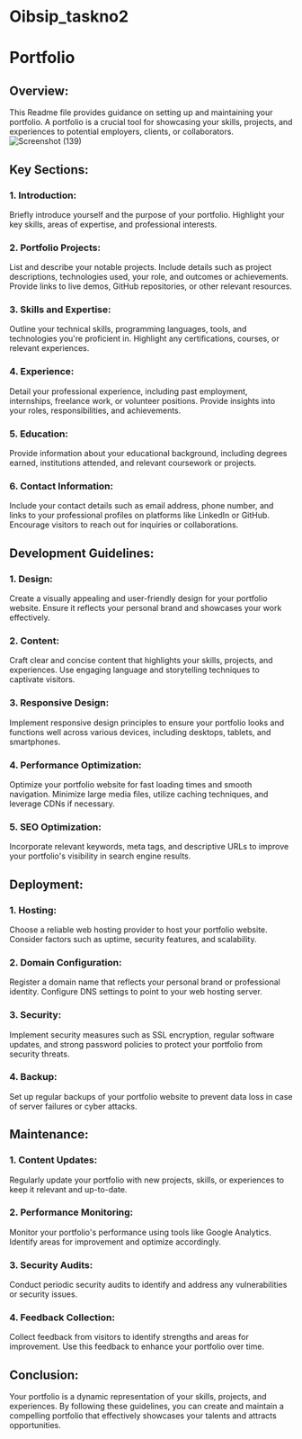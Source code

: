 # Oibsip_taskno2
# Portfolio 

## Overview:
This Readme file provides guidance on setting up and maintaining your portfolio. A portfolio is a crucial tool for showcasing your skills, projects, and experiences to potential employers, clients, or collaborators.
![Screenshot (139)](https://github.com/AnjanaChekuri7/Oibsip_taskno2/assets/156013144/ad3f61ce-538a-4316-a8af-5529cad67f8b)

## Key Sections:

### 1. Introduction:
Briefly introduce yourself and the purpose of your portfolio. Highlight your key skills, areas of expertise, and professional interests.

### 2. Portfolio Projects:
List and describe your notable projects. Include details such as project descriptions, technologies used, your role, and outcomes or achievements. Provide links to live demos, GitHub repositories, or other relevant resources.

### 3. Skills and Expertise:
Outline your technical skills, programming languages, tools, and technologies you're proficient in. Highlight any certifications, courses, or relevant experiences.

### 4. Experience:
Detail your professional experience, including past employment, internships, freelance work, or volunteer positions. Provide insights into your roles, responsibilities, and achievements.

### 5. Education:
Provide information about your educational background, including degrees earned, institutions attended, and relevant coursework or projects.

### 6. Contact Information:
Include your contact details such as email address, phone number, and links to your professional profiles on platforms like LinkedIn or GitHub. Encourage visitors to reach out for inquiries or collaborations.

## Development Guidelines:

### 1. Design:
Create a visually appealing and user-friendly design for your portfolio website. Ensure it reflects your personal brand and showcases your work effectively.

### 2. Content:
Craft clear and concise content that highlights your skills, projects, and experiences. Use engaging language and storytelling techniques to captivate visitors.

### 3. Responsive Design:
Implement responsive design principles to ensure your portfolio looks and functions well across various devices, including desktops, tablets, and smartphones.

### 4. Performance Optimization:
Optimize your portfolio website for fast loading times and smooth navigation. Minimize large media files, utilize caching techniques, and leverage CDNs if necessary.

### 5. SEO Optimization:
Incorporate relevant keywords, meta tags, and descriptive URLs to improve your portfolio's visibility in search engine results.

## Deployment:

### 1. Hosting:
Choose a reliable web hosting provider to host your portfolio website. Consider factors such as uptime, security features, and scalability.

### 2. Domain Configuration:
Register a domain name that reflects your personal brand or professional identity. Configure DNS settings to point to your web hosting server.

### 3. Security:
Implement security measures such as SSL encryption, regular software updates, and strong password policies to protect your portfolio from security threats.

### 4. Backup:
Set up regular backups of your portfolio website to prevent data loss in case of server failures or cyber attacks.

## Maintenance:

### 1. Content Updates:
Regularly update your portfolio with new projects, skills, or experiences to keep it relevant and up-to-date.

### 2. Performance Monitoring:
Monitor your portfolio's performance using tools like Google Analytics. Identify areas for improvement and optimize accordingly.

### 3. Security Audits:
Conduct periodic security audits to identify and address any vulnerabilities or security issues.

### 4. Feedback Collection:
Collect feedback from visitors to identify strengths and areas for improvement. Use this feedback to enhance your portfolio over time.

## Conclusion:
Your portfolio is a dynamic representation of your skills, projects, and experiences. By following these guidelines, you can create and maintain a compelling portfolio that effectively showcases your talents and attracts opportunities.

